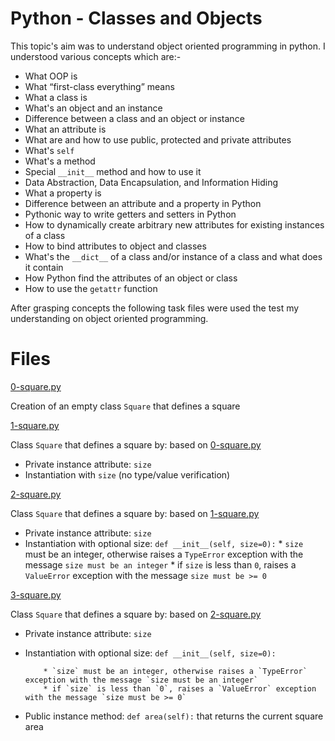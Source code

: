 # Python - Classes and Objects
This topic's aim was to understand object oriented programming in python. I understood various concepts which are:-

* What OOP is
* What “first-class everything” means
* What a class is
* What's an object and an instance
* Difference between a class and an object or instance
* What an attribute is
* What are and how to use public, protected and private attributes
* What's `self`
* What's a method
* Special `__init__` method and how to use it
* Data Abstraction, Data Encapsulation, and Information Hiding
* What a property is
* Difference between an attribute and a property in Python
* Pythonic way to write getters and setters in Python
* How to dynamically create arbitrary new attributes for existing instances of a class
* How to bind attributes to object and classes
* What's the `__dict__` of a class and/or instance of a class and what does it contain
* How Python find the attributes of an object or class
* How to use the `getattr` function

After grasping concepts the following task files were used the test my understanding on object oriented programming.
# Files
[0-square.py](../0x06-python-classes/0-square.py)

Creation of an empty class `Square` that defines a square

[1-square.py](../0x06-python-classes/1-square.py)

Class `Square` that defines a square by: based on [0-square.py](../0x06-python-classes/0-square.py)
* Private instance attribute: `size`
* Instantiation with `size` (no type/value verification)

[2-square.py](../0x06-python-classes/2-square.py)

Class `Square` that defines a square by: based on [1-square.py](../0x06-python-classes/1-square.py)
* Private instance attribute: `size`
* Instantiation with optional size: `def __init__(self, size=0):`
          * `size` must be an integer, otherwise raises a `TypeError` exception with the message `size must be an integer`
          * if `size` is less than `0`, raises a `ValueError` exception with the message `size must be >= 0`

[3-square.py](../0x06-python-classes/3-square.py)

Class `Square` that defines a square by: based on [2-square.py](../0x06-python-classes/2-square.py)
* Private instance attribute: `size`
* Instantiation with optional size: `def __init__(self, size=0):`
          
          * `size` must be an integer, otherwise raises a `TypeError` exception with the message `size must be an integer`
          * if `size` is less than `0`, raises a `ValueError` exception with the message `size must be >= 0`

* Public instance method: `def area(self):` that returns the current square area
